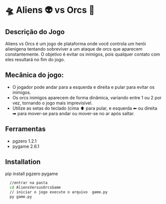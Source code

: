 
# 🛸 Aliens 👽 vs Orcs 👹

## Descrição do Jogo
Aliens vs Orcs é um jogo de plataforma onde você controla um herói alienígena tentando sobreviver a um ataque de orcs que aparecem constantemente. O objetivo é evitar os inimigos, pois qualquer contato com eles resultará no fim do jogo.

## Mecânica do jogo:
- O jogador pode andar para a esquerda e direita e pular para evitar os inimigos.
- Os orcs inimigos aparecem de forma dinâmica, variando entre 1 ou 2 por vez, tornando o jogo mais imprevisível.
- Utilize as setas do teclado (cima ⬆ para pular, e esquerda ⬅ ou direita ➡ para mover-se para andar ou mover-se no ar após saltar.

## Ferramentas
- pgzero 1.2.1
- pygame 2.6.1





## Installation

pip install pgzero pygame

```bash
  //entrar na pasta
  cd AliensVersusOrcsGame
  // iniciar o jogo execute o arquivo  game.py 
  py game.py
```
    
